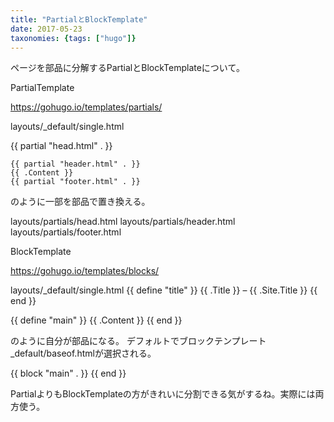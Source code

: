 ```yaml
---
title: "PartialとBlockTemplate"
date: 2017-05-23
taxonomies: {tags: ["hugo"]}
---
```


ページを部品に分解するPartialとBlockTemplateについて。

PartialTemplate

https://gohugo.io/templates/partials/

layouts/_default/single.html
<html>
{{ partial "head.html" . }}
<body>

    {{ partial "header.html" . }}
    {{ .Content }}
    {{ partial "footer.html" . }}

</body>
</html>

のように一部を部品で置き換える。

layouts/partials/head.html
layouts/partials/header.html
layouts/partials/footer.html

BlockTemplate

https://gohugo.io/templates/blocks/

layouts/_default/single.html
{{ define "title" }}
  {{ .Title }} &ndash; {{ .Site.Title }}
{{ end }}

{{ define "main" }}
  {{ .Content }}
{{ end }}

のように自分が部品になる。
デフォルトでブロックテンプレート_default/baseof.htmlが選択される。
<html>
<head>
<title>{{ block "title" . }}
  <!-- Blocks may include default content. -->
  {{ .Site.Title }}
{{ end }}</title>
</head>
<body>
{{ block "main" . }}
<!-- The part of the page that begins to differ between templates -->
{{ end }}
</body>

PartialよりもBlockTemplateの方がきれいに分割できる気がするね。実際には両方使う。
